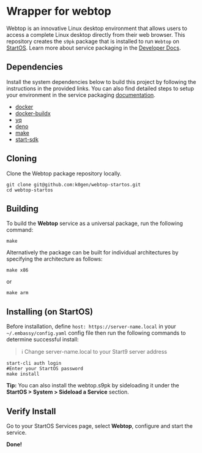 # Wrapper for webtop

Webtop is an innovative Linux desktop environment that allows users to access a complete Linux desktop directly from their web browser. This repository creates the `s9pk` package that is installed to run `Webtop` on [StartOS](https://github.com/Start9Labs/start-os/). Learn more about service packaging in the [Developer Docs](https://start9.com/latest/developer-docs/).

## Dependencies

Install the system dependencies below to build this project by following the instructions in the provided links. You can also find detailed steps to setup your environment in the service packaging [documentation](https://docs.start9.com/latest/developer-docs/packaging#development-environment).

- [docker](https://docs.docker.com/get-docker)
- [docker-buildx](https://docs.docker.com/buildx/working-with-buildx/)
- [yq](https://mikefarah.gitbook.io/yq)
- [deno](https://deno.land/)
- [make](https://www.gnu.org/software/make/)
- [start-sdk](https://github.com/Start9Labs/start-os/sdk/master/backend)

## Cloning

Clone the Webtop package repository locally.

```
git clone git@github.com:k0gen/webtop-startos.git
cd webtop-startos
```

## Building

To build the **Webtop** service as a universal package, run the following command:

```
make
```

Alternatively the package can be built for individual architectures by specifying the architecture as follows:

```
make x86
```

or

```
make arm
```

## Installing (on StartOS)

Before installation, define `host: https://server-name.local` in your `~/.embassy/config.yaml` config file then run the following commands to determine successful install:

> :information_source: Change server-name.local to your Start9 server address

```
start-cli auth login
#Enter your StartOS password
make install
```

**Tip:** You can also install the webtop.s9pk by sideloading it under the **StartOS > System > Sideload a Service** section.

## Verify Install

Go to your StartOS Services page, select **Webtop**, configure and start the service.

**Done!**
